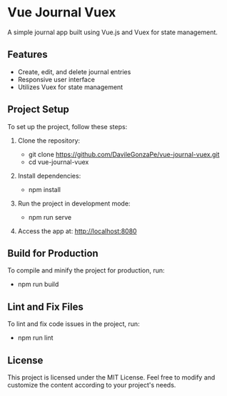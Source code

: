 # Vue Journal Vuex

A simple journal app built using Vue.js and Vuex for state management.

## Features

- Create, edit, and delete journal entries
- Responsive user interface
- Utilizes Vuex for state management

## Project Setup

To set up the project, follow these steps:

1. Clone the repository:

   - git clone https://github.com/DavileGonzaPe/vue-journal-vuex.git 
   - cd vue-journal-vuex


2. Install dependencies:

   - npm install


3. Run the project in development mode:

   - npm run serve


4. Access the app at: [http://localhost:8080](http://localhost:8080)

## Build for Production

To compile and minify the project for production, run:

- npm run build


## Lint and Fix Files

To lint and fix code issues in the project, run:

- npm run lint


## License

This project is licensed under the MIT License.
Feel free to modify and customize the content according to your project's needs.
